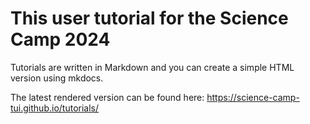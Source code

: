 
# This user tutorial for the Science Camp 2024

Tutorials are written in Markdown and you can create a simple HTML version using mkdocs.
 
The latest rendered version can be found here: https://science-camp-tui.github.io/tutorials/ 